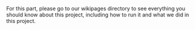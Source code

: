 For this part, please go to our wikipages directory to see everything you should know about this project, including how to run it and what we did in this project.
